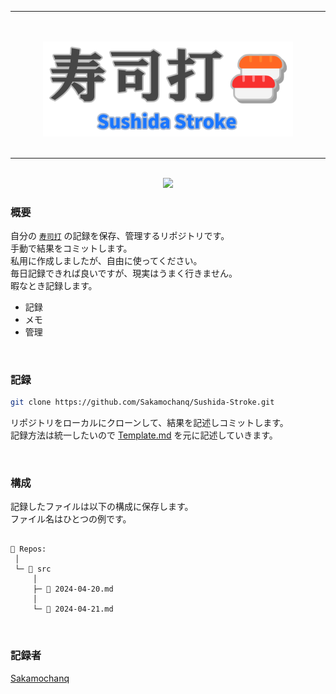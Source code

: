 <div align="center">
    <!-- <h2>Sushida Stroke 🍣</h2> -->
    <hr>
    <br>
    <br>
    <a href="#">
        <img src="./assets/images/Sushida-Stroke-Logo.png" width="400px">
    </a>
    <br>
    <br>
    <hr>
    <br>
    <img src="https://img.shields.io/github/issues/Sakamochanq/Sushida-Stroke">
    <br>
</div>

### 概要
自分の [`寿司打`](https://sushida.net/play.html) の記録を保存、管理するリポジトリです。  
手動で結果をコミットします。   
私用に作成しましたが、自由に使ってください。  
毎日記録できれば良いですが、現実はうまく行きません。   
暇なとき記録します。    

* 記録
* メモ
* 管理

<br>

### 記録

```bash
git clone https://github.com/Sakamochanq/Sushida-Stroke.git
```
リポジトリをローカルにクローンして、結果を記述しコミットします。  
記録方法は統一したいので [Template.md](./docs/Template.md) を元に記述していきます。 

<br>

### 構成

記録したファイルは以下の構成に保存します。  
ファイル名はひとつの例です。

```tree

📁 Repos:
 │
 └─ 📁 src
     │
     ├─ 📄 2024-04-20.md
     │
     └─ 📄 2024-04-21.md

```

<br>

### 記録者

[Sakamochanq](https://github.com/Sakamochanq)
